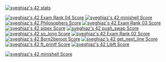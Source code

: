 [![syeghiaz's 42 stats](https://badge42.vercel.app/api/v2/cl8e6docw00350hmkit55i63b/stats?cursusId=21&coalitionId=266)](https://github.com/JaeSeoKim/badge42)

[![syeghiaz's 42 Exam Rank 04 Score](https://badge42.vercel.app/api/v2/cl8e6docw00350hmkit55i63b/project/2792779)](https://github.com/JaeSeoKim/badge42)
[![syeghiaz's 42 minishell Score](https://badge42.vercel.app/api/v2/cl8e6docw00350hmkit55i63b/project/2648947)](https://github.com/JaeSeoKim/badge42)
[![syeghiaz's 42 Philosophers Score](https://badge42.vercel.app/api/v2/cl8e6docw00350hmkit55i63b/project/2623634)](https://github.com/JaeSeoKim/badge42)
[![syeghiaz's 42 Exam Rank 03 Score](https://badge42.vercel.app/api/v2/cl8e6docw00350hmkit55i63b/project/2620439)](https://github.com/JaeSeoKim/badge42)
[![syeghiaz's 42 pipex Score](https://badge42.vercel.app/api/v2/cl8e6docw00350hmkit55i63b/project/2606856)](https://github.com/JaeSeoKim/badge42)
[![syeghiaz's 42 push_swap Score](https://badge42.vercel.app/api/v2/cl8e6docw00350hmkit55i63b/project/2577514)](https://github.com/JaeSeoKim/badge42)
[![syeghiaz's 42 so_long Score](https://badge42.vercel.app/api/v2/cl8e6docw00350hmkit55i63b/project/2577521)](https://github.com/JaeSeoKim/badge42)
[![syeghiaz's 42 Exam Rank 02 Score](https://badge42.vercel.app/api/v2/cl8e6docw00350hmkit55i63b/project/2574165)](https://github.com/JaeSeoKim/badge42)
[![syeghiaz's 42 Born2beroot Score](https://badge42.vercel.app/api/v2/cl8e6docw00350hmkit55i63b/project/2572346)](https://github.com/JaeSeoKim/badge42)
[![syeghiaz's 42 get_next_line Score](https://badge42.vercel.app/api/v2/cl8e6docw00350hmkit55i63b/project/2558827)](https://github.com/JaeSeoKim/badge42)
[![syeghiaz's 42 ft_printf Score](https://badge42.vercel.app/api/v2/cl8e6docw00350hmkit55i63b/project/2548590)](https://github.com/JaeSeoKim/badge42)
[![syeghiaz's 42 Libft Score](https://badge42.vercel.app/api/v2/cl8e6docw00350hmkit55i63b/project/2527061)](https://github.com/JaeSeoKim/badge42)


<a href="https://github.com/JaeSeoKim/badge42"><img src="https://badge42.vercel.app/api/v2/cl8e6docw00350hmkit55i63b/project/2648947" alt="syeghiaz's 42 minishell Score" /></a>
